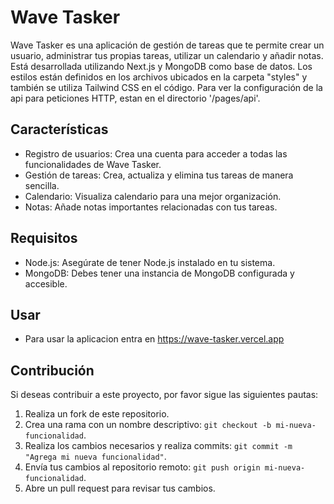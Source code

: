 # Wave Tasker

Wave Tasker es una aplicación de gestión de tareas que te permite crear un usuario, administrar tus propias tareas, utilizar un calendario y añadir notas. Está desarrollada utilizando Next.js y MongoDB como base de datos. Los estilos están definidos en los archivos ubicados en la carpeta "styles" y también se utiliza Tailwind CSS en el código. Para ver la configuración de la api para peticiones HTTP, estan en el directorio '/pages/api'.

## Características

- Registro de usuarios: Crea una cuenta para acceder a todas las funcionalidades de Wave Tasker.
- Gestión de tareas: Crea, actualiza y elimina tus tareas de manera sencilla.
- Calendario: Visualiza calendario para una mejor organización.
- Notas: Añade notas importantes relacionadas con tus tareas.

## Requisitos

- Node.js: Asegúrate de tener Node.js instalado en tu sistema.
- MongoDB: Debes tener una instancia de MongoDB configurada y accesible.

## Usar

- Para usar la aplicacion entra en <https://wave-tasker.vercel.app>

## Contribución

Si deseas contribuir a este proyecto, por favor sigue las siguientes pautas:

1. Realiza un fork de este repositorio.
2. Crea una rama con un nombre descriptivo: `git checkout -b mi-nueva-funcionalidad`.
3. Realiza los cambios necesarios y realiza commits: `git commit -m "Agrega mi nueva funcionalidad"`.
4. Envía tus cambios al repositorio remoto: `git push origin mi-nueva-funcionalidad`.
5. Abre un pull request para revisar tus cambios.

